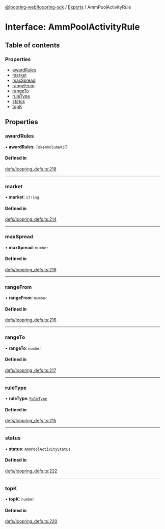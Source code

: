 [@loopring-web/loopring-sdk](../README.md) / [Exports](../modules.md) / AmmPoolActivityRule

# Interface: AmmPoolActivityRule

## Table of contents

### Properties

- [awardRules](AmmPoolActivityRule.md#awardrules)
- [market](AmmPoolActivityRule.md#market)
- [maxSpread](AmmPoolActivityRule.md#maxspread)
- [rangeFrom](AmmPoolActivityRule.md#rangefrom)
- [rangeTo](AmmPoolActivityRule.md#rangeto)
- [ruleType](AmmPoolActivityRule.md#ruletype)
- [status](AmmPoolActivityRule.md#status)
- [topK](AmmPoolActivityRule.md#topk)

## Properties

### awardRules

• **awardRules**: [`TokenVolumeV3`](TokenVolumeV3.md)[]

#### Defined in

[defs/loopring_defs.ts:218](https://github.com/Loopring/loopring_sdk/blob/cd42b57/src/defs/loopring_defs.ts#L218)

___

### market

• **market**: `string`

#### Defined in

[defs/loopring_defs.ts:214](https://github.com/Loopring/loopring_sdk/blob/cd42b57/src/defs/loopring_defs.ts#L214)

___

### maxSpread

• **maxSpread**: `number`

#### Defined in

[defs/loopring_defs.ts:219](https://github.com/Loopring/loopring_sdk/blob/cd42b57/src/defs/loopring_defs.ts#L219)

___

### rangeFrom

• **rangeFrom**: `number`

#### Defined in

[defs/loopring_defs.ts:216](https://github.com/Loopring/loopring_sdk/blob/cd42b57/src/defs/loopring_defs.ts#L216)

___

### rangeTo

• **rangeTo**: `number`

#### Defined in

[defs/loopring_defs.ts:217](https://github.com/Loopring/loopring_sdk/blob/cd42b57/src/defs/loopring_defs.ts#L217)

___

### ruleType

• **ruleType**: [`RuleType`](../enums/RuleType.md)

#### Defined in

[defs/loopring_defs.ts:215](https://github.com/Loopring/loopring_sdk/blob/cd42b57/src/defs/loopring_defs.ts#L215)

___

### status

• **status**: [`AmmPoolActivityStatus`](../enums/AmmPoolActivityStatus.md)

#### Defined in

[defs/loopring_defs.ts:222](https://github.com/Loopring/loopring_sdk/blob/cd42b57/src/defs/loopring_defs.ts#L222)

___

### topK

• **topK**: `number`

#### Defined in

[defs/loopring_defs.ts:220](https://github.com/Loopring/loopring_sdk/blob/cd42b57/src/defs/loopring_defs.ts#L220)
